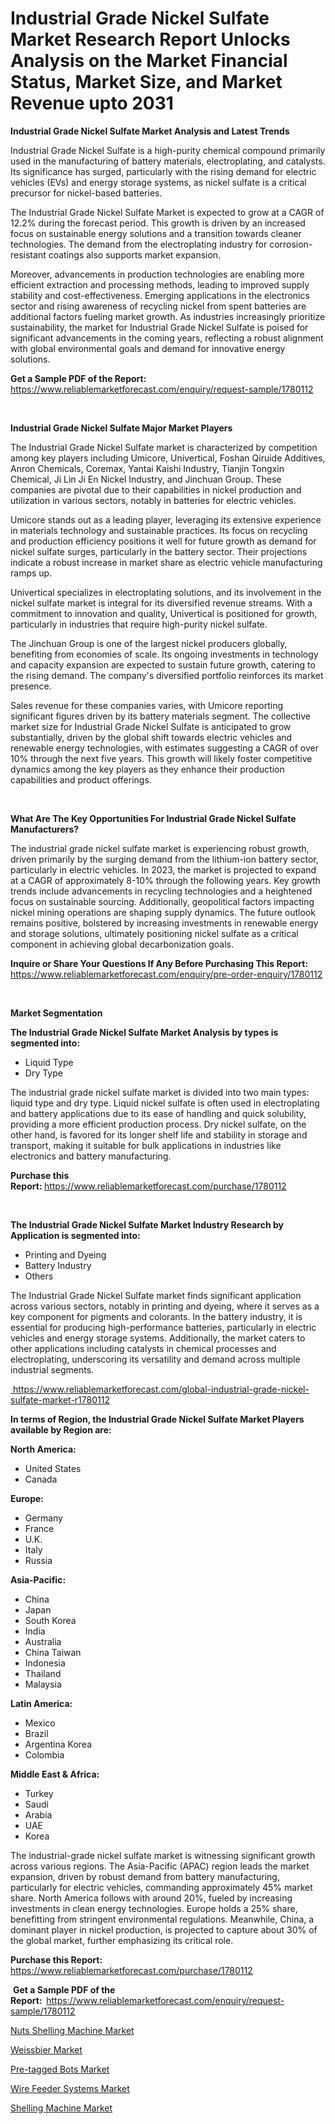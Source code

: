 <p><h1>Industrial Grade Nickel Sulfate Market Research Report Unlocks Analysis on the Market Financial Status, Market Size, and Market Revenue upto 2031</h1></p><p><strong>Industrial Grade Nickel Sulfate Market Analysis and Latest Trends</strong></p>
<p><p>Industrial Grade Nickel Sulfate is a high-purity chemical compound primarily used in the manufacturing of battery materials, electroplating, and catalysts. Its significance has surged, particularly with the rising demand for electric vehicles (EVs) and energy storage systems, as nickel sulfate is a critical precursor for nickel-based batteries. </p><p>The Industrial Grade Nickel Sulfate Market is expected to grow at a CAGR of 12.2% during the forecast period. This growth is driven by an increased focus on sustainable energy solutions and a transition towards cleaner technologies. The demand from the electroplating industry for corrosion-resistant coatings also supports market expansion. </p><p>Moreover, advancements in production technologies are enabling more efficient extraction and processing methods, leading to improved supply stability and cost-effectiveness. Emerging applications in the electronics sector and rising awareness of recycling nickel from spent batteries are additional factors fueling market growth. As industries increasingly prioritize sustainability, the market for Industrial Grade Nickel Sulfate is poised for significant advancements in the coming years, reflecting a robust alignment with global environmental goals and demand for innovative energy solutions.</p></p>
<p><strong>Get a Sample PDF of the Report:&nbsp;</strong> <a href="https://www.reliablemarketforecast.com/enquiry/request-sample/1780112?utm_campaign=1108&utm_medium=2&utm_source=Github&utm_content=ia&utm_term=09102024&utm_id=industrial-grade-nickel-sulfate">https://www.reliablemarketforecast.com/enquiry/request-sample/1780112</a></p>
<p>&nbsp;</p>
<p><strong>Industrial Grade Nickel Sulfate Major Market Players</strong></p>
<p><p>The Industrial Grade Nickel Sulfate market is characterized by competition among key players including Umicore, Univertical, Foshan Qiruide Additives, Anron Chemicals, Coremax, Yantai Kaishi Industry, Tianjin Tongxin Chemical, Ji Lin Ji En Nickel Industry, and Jinchuan Group. These companies are pivotal due to their capabilities in nickel production and utilization in various sectors, notably in batteries for electric vehicles.</p><p>Umicore stands out as a leading player, leveraging its extensive experience in materials technology and sustainable practices. Its focus on recycling and production efficiency positions it well for future growth as demand for nickel sulfate surges, particularly in the battery sector. Their projections indicate a robust increase in market share as electric vehicle manufacturing ramps up.</p><p>Univertical specializes in electroplating solutions, and its involvement in the nickel sulfate market is integral for its diversified revenue streams. With a commitment to innovation and quality, Univertical is positioned for growth, particularly in industries that require high-purity nickel sulfate.</p><p>The Jinchuan Group is one of the largest nickel producers globally, benefiting from economies of scale. Its ongoing investments in technology and capacity expansion are expected to sustain future growth, catering to the rising demand. The company's diversified portfolio reinforces its market presence.</p><p>Sales revenue for these companies varies, with Umicore reporting significant figures driven by its battery materials segment. The collective market size for Industrial Grade Nickel Sulfate is anticipated to grow substantially, driven by the global shift towards electric vehicles and renewable energy technologies, with estimates suggesting a CAGR of over 10% through the next five years. This growth will likely foster competitive dynamics among the key players as they enhance their production capabilities and product offerings.</p></p>
<p>&nbsp;</p>
<p><strong>What Are The Key Opportunities For Industrial Grade Nickel Sulfate Manufacturers?</strong></p>
<p><p>The industrial grade nickel sulfate market is experiencing robust growth, driven primarily by the surging demand from the lithium-ion battery sector, particularly in electric vehicles. In 2023, the market is projected to expand at a CAGR of approximately 8-10% through the following years. Key growth trends include advancements in recycling technologies and a heightened focus on sustainable sourcing. Additionally, geopolitical factors impacting nickel mining operations are shaping supply dynamics. The future outlook remains positive, bolstered by increasing investments in renewable energy and storage solutions, ultimately positioning nickel sulfate as a critical component in achieving global decarbonization goals.</p></p>
<p><strong>Inquire or Share Your Questions If Any Before Purchasing This Report:</strong> <a href="https://www.reliablemarketforecast.com/enquiry/pre-order-enquiry/1780112?utm_campaign=1108&utm_medium=2&utm_source=Github&utm_content=ia&utm_term=09102024&utm_id=industrial-grade-nickel-sulfate">https://www.reliablemarketforecast.com/enquiry/pre-order-enquiry/1780112</a></p>
<p>&nbsp;</p>
<p><strong>Market Segmentation</strong></p>
<p><strong>The Industrial Grade Nickel Sulfate Market Analysis by types is segmented into:</strong></p>
<p><ul><li>Liquid Type</li><li>Dry Type</li></ul></p>
<p><p>The industrial grade nickel sulfate market is divided into two main types: liquid type and dry type. Liquid nickel sulfate is often used in electroplating and battery applications due to its ease of handling and quick solubility, providing a more efficient production process. Dry nickel sulfate, on the other hand, is favored for its longer shelf life and stability in storage and transport, making it suitable for bulk applications in industries like electronics and battery manufacturing.</p></p>
<p><strong>Purchase this Report:&nbsp;</strong><a href="https://www.reliablemarketforecast.com/purchase/1780112?utm_campaign=1108&utm_medium=2&utm_source=Github&utm_content=ia&utm_term=09102024&utm_id=industrial-grade-nickel-sulfate">https://www.reliablemarketforecast.com/purchase/1780112</a></p>
<p>&nbsp;</p>
<p><strong>The Industrial Grade Nickel Sulfate Market Industry Research by Application is segmented into:</strong></p>
<p><ul><li>Printing and Dyeing</li><li>Battery Industry</li><li>Others</li></ul></p>
<p><p>The Industrial Grade Nickel Sulfate market finds significant application across various sectors, notably in printing and dyeing, where it serves as a key component for pigments and colorants. In the battery industry, it is essential for producing high-performance batteries, particularly in electric vehicles and energy storage systems. Additionally, the market caters to other applications including catalysts in chemical processes and electroplating, underscoring its versatility and demand across multiple industrial segments.</p></p>
<p><a href="https://www.reliablemarketforecast.com/global-industrial-grade-nickel-sulfate-market-r1780112?utm_campaign=1108&utm_medium=2&utm_source=Github&utm_content=ia&utm_term=09102024&utm_id=industrial-grade-nickel-sulfate">&nbsp;https://www.reliablemarketforecast.com/global-industrial-grade-nickel-sulfate-market-r1780112</a></p>
<p><strong>In terms of Region, the Industrial Grade Nickel Sulfate Market Players available by Region are:</strong></p>
<p>
    <p> <strong> North America: </strong>
        <ul>
            <li>United States</li>
            <li>Canada</li>
        </ul>
        </p> 
    <p> <strong> Europe: </strong>
        <ul>
            <li>Germany</li>
            <li>France</li>
            <li>U.K.</li>
            <li>Italy</li>
            <li>Russia</li>
        </ul>
        </p> 
    <p> <strong> Asia-Pacific: </strong>
        <ul>
            <li>China</li>
            <li>Japan</li>
            <li>South Korea</li>
            <li>India</li>
            <li>Australia</li>
            <li>China Taiwan</li>
            <li>Indonesia</li>
            <li>Thailand</li>
            <li>Malaysia</li>
        </ul>
        </p> 
    <p> <strong> Latin America: </strong>
        <ul>
            <li>Mexico</li>
            <li>Brazil</li>
            <li>Argentina Korea</li>
            <li>Colombia</li>
        </ul>
        </p> 
    <p> <strong> Middle East & Africa: </strong>
        <ul>
            <li>Turkey</li>
            <li>Saudi</li>
            <li>Arabia</li>
            <li>UAE</li>
            <li>Korea</li>
        </ul>
    </p>
    </p>
<p><p>The industrial-grade nickel sulfate market is witnessing significant growth across various regions. The Asia-Pacific (APAC) region leads the market expansion, driven by robust demand from battery manufacturing, particularly for electric vehicles, commanding approximately 45% market share. North America follows with around 20%, fueled by increasing investments in clean energy technologies. Europe holds a 25% share, benefitting from stringent environmental regulations. Meanwhile, China, a dominant player in nickel production, is projected to capture about 30% of the global market, further emphasizing its critical role.</p></p>
<p><strong>Purchase this Report: </strong><a href="https://www.reliablemarketforecast.com/purchase/1780112?utm_campaign=1108&utm_medium=2&utm_source=Github&utm_content=ia&utm_term=09102024&utm_id=industrial-grade-nickel-sulfate">https://www.reliablemarketforecast.com/purchase/1780112</a></p>
<p>&nbsp;<strong>Get a Sample PDF of the Report:&nbsp;&nbsp;</strong><a href="https://www.reliablemarketforecast.com/enquiry/request-sample/1780112?utm_campaign=1108&utm_medium=2&utm_source=Github&utm_content=ia&utm_term=09102024&utm_id=industrial-grade-nickel-sulfate">https://www.reliablemarketforecast.com/enquiry/request-sample/1780112</a></p>
<p><strong></strong></p>
<p><p><a href="https://www.linkedin.com/pulse/insights-nuts-shelling-machine-market-share-competitive-landscape-ogjee?trackingId=vruDNk0mQM2vJ%2B7Gast3TQ%3D%3D&utm_campaign=1108&utm_medium=2&utm_source=Github&utm_content=ia&utm_term=09102024&utm_id=industrial-grade-nickel-sulfate">Nuts Shelling Machine Market</a></p><p><a href="https://issuu.com/reportprime-2/docs/weissbier-market-size-2030.pptx_1fe80b1ea99e0b?utm_campaign=1108&utm_medium=2&utm_source=Github&utm_content=ia&utm_term=09102024&utm_id=industrial-grade-nickel-sulfate">Weissbier Market</a></p><p><a href="https://github.com/liz10hnbracht/Market-Research-Report-List-1/blob/main/pre-tagged-bots-market.md?utm_campaign=1108&utm_medium=2&utm_source=Github&utm_content=ia&utm_term=09102024&utm_id=industrial-grade-nickel-sulfate">Pre-tagged Bots Market</a></p><p><a href="https://github.com/rozh43oreder/Market-Research-Report-List-1/blob/main/wire-feeder-systems-market.md?utm_campaign=1108&utm_medium=2&utm_source=Github&utm_content=ia&utm_term=09102024&utm_id=industrial-grade-nickel-sulfate">Wire Feeder Systems Market</a></p><p><a href="https://www.linkedin.com/pulse/shelling-machine-market-share-new-trends-analysis-its-type-application-vgkhe?trackingId=s2LqHBBFTqaNiQWAntygMg%3D%3D&utm_campaign=1108&utm_medium=2&utm_source=Github&utm_content=ia&utm_term=09102024&utm_id=industrial-grade-nickel-sulfate">Shelling Machine Market</a></p></p>